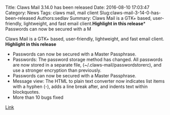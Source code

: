 Title: Claws Mail 3.14.0 has been released
Date: 2016-08-10 17:03:47
Category: News
Tags: claws mail, mail client
Slug:claws-mail-3-14-0-has-been-released
Authors:sedlav
Summary: Claws Mail is a GTK+ based, user-friendly, lightweight, and fast email client.**Highlight in this release***  Passwords can now be secured with a M

Claws Mail is a GTK+ based, user-friendly, lightweight, and fast email client.
**Highlight in this release**

*  Passwords can now be secured with a Master Passphrase.
*  Passwords: The password storage method has changed. All passwords are now stored in a separate file, (~/.claws-mail/passwordstorerc), and use a stronger encryption than previously.
*  Passwords can now be secured with a Master Passphrase.
*  Message view: The HTML to plain text converter now indicates list items with a hyphen (-), adds a line break after, and indents text within blockquotes.
* More than 10 bugs fixed

[Link](http://www.claws-mail.org/news.php)

